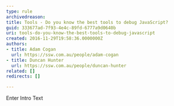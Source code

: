 ```yaml
---
type: rule
archivedreason: 
title: Tools - Do you know the best tools to debug JavaScript?
guid: 333677ad-7f93-4e4c-89fd-6777a9d0640b
uri: tools-do-you-know-the-best-tools-to-debug-javascript
created: 2016-11-29T19:58:36.0000000Z
authors:
- title: Adam Cogan
  url: https://ssw.com.au/people/adam-cogan
- title: Duncan Hunter
  url: https://ssw.com.au/people/duncan-hunter
related: []
redirects: []

---
```



Enter Intro Text
<br><excerpt class='endintro'></excerpt><br>



